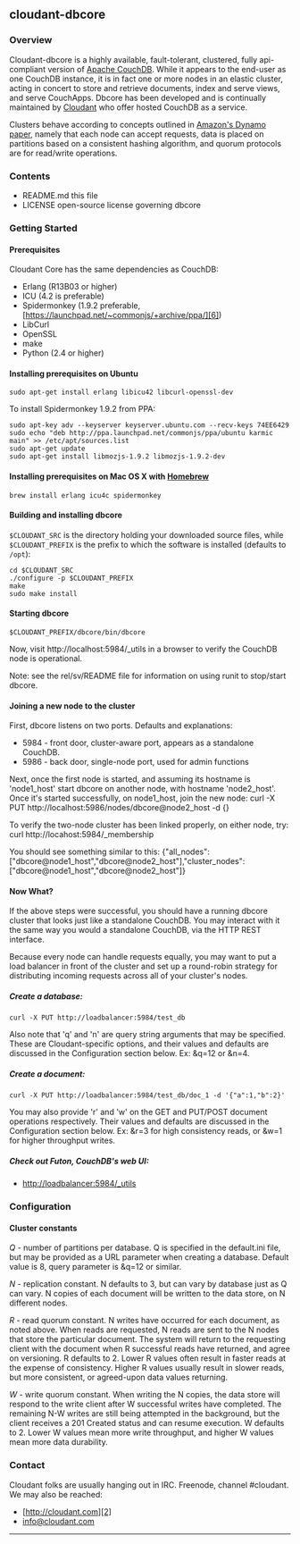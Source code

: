 ## cloudant-dbcore

### Overview

Cloudant-dbcore is a highly available, fault-tolerant, clustered, fully api-compliant version of [Apache CouchDB][1].  While it appears to the end-user as one CouchDB instance, it is in fact one or more nodes in an elastic cluster, acting in concert to store and retrieve documents, index and serve views, and serve CouchApps.  Dbcore has been developed and is continually maintained by [Cloudant][2] who offer hosted CouchDB as a service.

Clusters behave according to concepts outlined in [Amazon's Dynamo paper][4], namely that each node can accept requests, data is placed on partitions based on a consistent hashing algorithm, and quorum protocols are for read/write operations.

### Contents

 * README.md   this file
 * LICENSE     open-source license governing dbcore

### Getting Started

#### Prerequisites

Cloudant Core has the same dependencies as CouchDB:

 * Erlang (R13B03 or higher)
 * ICU (4.2 is preferable)
 * Spidermonkey (1.9.2 preferable, [https://launchpad.net/~commonjs/+archive/ppa/][6])
 * LibCurl
 * OpenSSL
 * make
 * Python (2.4 or higher)

#### Installing prerequisites on Ubuntu

    sudo apt-get install erlang libicu42 libcurl-openssl-dev

To install Spidermonkey 1.9.2 from PPA:

    sudo apt-key adv --keyserver keyserver.ubuntu.com --recv-keys 74EE6429
    sudo echo "deb http://ppa.launchpad.net/commonjs/ppa/ubuntu karmic main" >> /etc/apt/sources.list
    sudo apt-get update
    sudo apt-get install libmozjs-1.9.2 libmozjs-1.9.2-dev

#### Installing prerequisites on Mac OS X with [Homebrew][7]

    brew install erlang icu4c spidermonkey

#### Building and installing dbcore

`$CLOUDANT_SRC` is the directory holding your downloaded source files, while `$CLOUDANT_PREFIX` is the prefix to which the software is installed (defaults to `/opt`):

    cd $CLOUDANT_SRC
    ./configure -p $CLOUDANT_PREFIX
    make
    sudo make install

#### Starting dbcore

    $CLOUDANT_PREFIX/dbcore/bin/dbcore

Now, visit http://localhost:5984/_utils in a browser to verify the CouchDB node is operational.

Note: see the rel/sv/README file for information on using runit to stop/start dbcore.

#### Joining a new node to the cluster

First, dbcore listens on two ports.  Defaults and explanations:

 * 5984 - front door, cluster-aware port, appears as a standalone CouchDB.
 * 5986 - back door, single-node port, used for admin functions

Next, once the first node is started, and assuming its hostname is 'node1_host' start dbcore on another node, with hostname 'node2_host'.  Once it's started successfully, on node1_host, join the new node:
    curl -X PUT http://localhost:5986/nodes/dbcore@node2_host -d {}

To verify the two-node cluster has been linked properly, on either node, try:
    curl http://locahost:5984/_membership

You should see something similar to this:
    {"all_nodes":["dbcore@node1_host","dbcore@node2_host"],"cluster_nodes":["dbcore@node1_host","dbcore@node2_host"]}

#### Now What?

If the above steps were successful, you should have a running dbcore cluster that looks just like a standalone CouchDB.  You may interact with it the same way you would a standalone CouchDB, via the HTTP REST interface.

Because every node can handle requests equally, you may want to put a load balancer in front of the cluster and set up a round-robin strategy for distributing incoming requests across all of your cluster's nodes.

##### Create a database:

    curl -X PUT http://loadbalancer:5984/test_db

Also note that 'q' and 'n' are query string arguments that may be specified.  These are Cloudant-specific options, and their values and defaults are discussed in the Configuration section below. Ex: &q=12 or &n=4.

##### Create a document:

    curl -X PUT http://loadbalancer:5984/test_db/doc_1 -d '{"a":1,"b":2}'

You may also provide 'r' and 'w' on the GET and PUT/POST document operations respectively.  Their values and defaults are discussed in the Configuration section below.  Ex: &r=3 for high consistency reads, or &w=1 for higher throughput writes.

##### Check out Futon, CouchDB's web UI:

 * [http://loadbalancer:5984/_utils][5]

### Configuration

#### Cluster constants

_Q_ - number of partitions per database.  Q is specified in the default.ini file, but may be provided as a URL parameter when creating a database.  Default value is 8, query parameter is &q=12 or similar.

_N_ - replication constant.  N defaults to 3, but can vary by database just as Q can vary.  N copies of each document will be written to the data store, on N different nodes.

_R_ - read quorum constant.  N writes have occurred for each document, as noted above.  When reads are requested, N reads are sent to the N nodes that store the particular document.  The system will return to the requesting client with the document when R successful reads have returned, and agree on versioning.  R defaults to 2.  Lower R values often result in faster reads at the expense of consistency.  Higher R values usually result in slower reads, but more consistent, or agreed-upon data values returning.

_W_ - write quorum constant.  When writing the N copies, the data store will respond to the write client after W successful writes have completed.  The remaining N-W writes are still being attempted in the background, but the client receives a 201 Created status and can resume execution.  W defaults to 2.  Lower W values mean more write throughput, and higher W values mean more data durability.

### Contact

Cloudant folks are usually hanging out in IRC.  Freenode, channel #cloudant.  We may also be reached:

 * [http://cloudant.com][2]
 * [info@cloudant.com][3]

----

[1]: http://couchdb.apache.org
[2]: http://cloudant.com
[3]: mailto:info@cloudant.com
[4]: http://www.allthingsdistributed.com/2007/10/amazons_dynamo.html
[5]: http://loadbalancer:5984/_utils
[6]: https://launchpad.net/~commonjs/+archive/ppa/
[7]: http://mxcl.github.com/homebrew/
